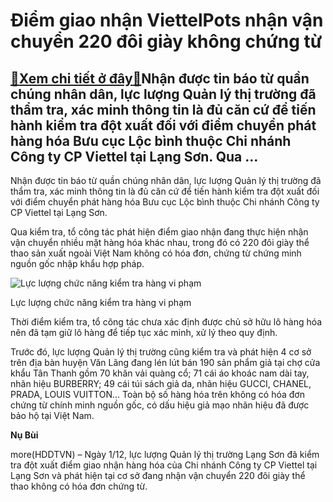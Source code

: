 Điểm giao nhận ViettelPots nhận vận chuyển 220 đôi giày không chứng từ
======================================================================

[:gift:Xem chi tiết ở đây:gift:](https://hddtvn.com/diem-giao-nhan-viettelpots-nhan-van-chuyen-220-doi-giay-khong-chung-tu/)Nhận được tin báo từ quần chúng nhân dân, lực lượng Quản lý thị trường đã thẩm tra, xác minh thông tin là đủ căn cứ để tiến hành kiểm tra đột xuất đối với điểm chuyển phát hàng hóa Bưu cục Lộc bình thuộc Chi nhánh Công ty CP Viettel tại Lạng Sơn. Qua …
------------------------------------------------------------------------------------------------------------------------------------------------------------------------------------------------------------------------------------------------------------


Nhận được tin báo từ quần chúng nhân dân, lực lượng Quản lý thị trường đã thẩm tra, xác minh thông tin là đủ căn cứ để tiến hành kiểm tra đột xuất đối với điểm chuyển phát hàng hóa Bưu cục Lộc bình thuộc Chi nhánh Công ty CP Viettel tại Lạng Sơn.


Qua kiểm tra, tổ công tác phát hiện điểm giao nhận đang thực hiện nhận vận chuyển nhiều mặt hàng hóa khác nhau, trong đó có 220 đôi giày thể thao sản xuất ngoài Việt Nam không có hóa đơn, chứng từ chứng minh nguồn gốc nhập khẩu hợp pháp.





![Lực lượng chức năng kiểm tra hàng vi phạm](https://hddtvn.com/wp-content/uploads/2021/01/1001_1c196d9181bd70e329ac.jpg "Lực lượng chức năng kiểm tra hàng vi phạm")


Lực lượng chức năng kiểm tra hàng vi phạm



Thời điểm kiểm tra, tổ công tác chưa xác định được chủ sở hữu lô hàng hóa nên đã tạm giữ lô hàng để tiếp tục xác minh, xử lý theo quy định.


Trước đó, lực lượng Quản lý thị trường cũng kiểm tra và phát hiện 4 cơ sở trên địa bàn huyện Văn Lãng đang lén lút bán 190 sản phẩm giả tại chợ cửa khẩu Tân Thanh gồm 70 khăn vải quàng cổ; 71 cái áo khoác nam dài tay, nhãn hiệu BURBERRY; 49 cái túi sách giả da, nhãn hiệu GUCCI, CHANEL, PRADA, LOUIS VUITTON… Toàn bộ số hàng hóa trên không có hóa đơn chứng từ chính minh nguồn gốc, có dấu hiệu giả mạo nhãn hiệu đã được bảo hộ tại Việt Nam.




**Nụ Bùi**



more(HDDTVN) – Ngày 1/12, lực lượng Quản lý thị trường Lạng Sơn đã kiểm tra đột xuất điểm giao nhận hàng hóa của Chi nhánh Công ty CP Viettel tại Lạng Sơn và phát hiện tại cơ sở đang nhận vận chuyển 220 đôi giày thể thao không có hóa đơn chứng từ.


